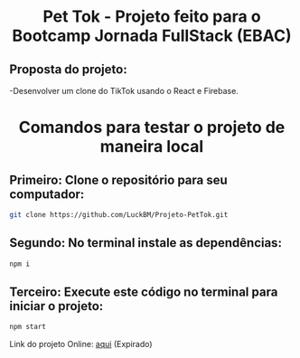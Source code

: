 <h1 align="center"> Pet Tok - Projeto feito para o Bootcamp Jornada FullStack (EBAC) </h1>

<h2> Proposta do projeto:</h2>
-Desenvolver um clone do TikTok usando o React e Firebase.

<h1 align="center"> Comandos para testar o projeto de maneira local </h1>

<h2> Primeiro: Clone o repositório para seu computador: </h2>

```sh
git clone https://github.com/LuckBM/Projeto-PetTok.git
```
<h2> Segundo: No terminal instale as dependências: </h2>

```sh
npm i
```
<h2> Terceiro: Execute este código no terminal para iniciar o projeto: </h2>

```sh
npm start
```

Link do projeto Online: [aqui](https://pet-tok.web.app/) (Expirado)
